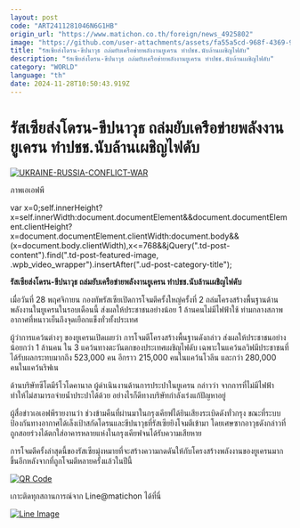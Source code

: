 ```yaml
---
layout: post
code: "ART2411281046N6G1HB"
origin_url: "https://www.matichon.co.th/foreign/news_4925802"
image: "https://github.com/user-attachments/assets/fa55a5cd-968f-4369-9f26-89c353c11b99"
title: "รัสเซียส่งโดรน-ขีปนาวุธ ถล่มยับเครือข่ายพลังงานยูเครน ทำปชช.นับล้านเผชิญไฟดับ"
description: "รัสเซียส่งโดรน-ขีปนาวุธ ถล่มยับเครือข่ายพลังงานยูเครน ทำปชช.นับล้านเผชิญไฟดับ"
category: "WORLD"
language: "th"
date: 2024-11-28T10:50:43.919Z
---
```


# รัสเซียส่งโดรน-ขีปนาวุธ ถล่มยับเครือข่ายพลังงานยูเครน ทำปชช.นับล้านเผชิญไฟดับ

[![](https://www.matichon.co.th/wp-content/uploads/2024/11/AFP__20241128__36ND7AC__v1__HighRes__UkraineRussiaConflictWar.jpg "UKRAINE-RUSSIA-CONFLICT-WAR")](https://www.matichon.co.th/wp-content/uploads/2024/11/AFP__20241128__36ND7AC__v1__HighRes__UkraineRussiaConflictWar.jpg)

ภาพเอเอฟพี

var x=0;self.innerHeight?x=self.innerWidth:document.documentElement&&document.documentElement.clientHeight?x=document.documentElement.clientWidth:document.body&&(x=document.body.clientWidth),x<=768&&jQuery(".td-post-content").find(".td-post-featured-image, .wpb\_video\_wrapper").insertAfter(".ud-post-category-title");

**รัสเซียส่งโดรน-ขีปนาวุธ ถล่มยับเครือข่ายพลังงานยูเครน ทำปชช.นับล้านเผชิญไฟดับ**

เมื่อวันที่ 28 พฤศจิกายน กองทัพรัสเซียเปิดการโจมตีครั้งใหญ่ครั้งที่ 2 ถล่มโครงสร้างพื้นฐานด้านพลังงานในยูเครนในรอบเดือนนี้ ส่งผลให้ประชาชนอย่างน้อย 1 ล้านคนไม่มีไฟฟ้าใช้ ท่ามกลางสภาพอากาศที่หนาวเย็นถึงจุดเยือกแข็งทั่วทั้งประเทศ

ผู้ว่าการแคว้นต่างๆ ของยูเครนเปิดเผยว่า การโจมตีโครงสร้างพื้นฐานดังกล่าว ส่งผลให้ประชาชนอย่างน้อยกว่า 1 ล้านคน ใน 3 แคว้นทางตะวันตกของประเทศเผชิญไฟดับ เฉพาะในแคว้นลวิฟมีประชาชนที่ได้รับผลกระทบมากถึง 523,000 คน อีกราว 215,000 คนในแคว้นโวลีน และกว่า 280,000 คนในแคว้นริฟเน

ด้านบริษัทซีโตมีร์โวโดคานาล ผู้ดำเนินงานด้านการประปาในยูเครน กล่าวว่า จากการที่ไม่มีไฟฟ้า ทำให้ไม่สามารถจ่ายน้ำประปาได้ด้วย อย่างไรก็ดีทางบริษัทกำลังเร่งแก้ปัญหาอยู่

ผู้สื่อข่าวเอเอฟพีรายงานว่า ช่วงข้ามคืนที่ผ่านมาในกรุงเคียฟได้ยินเสียงระเบิดดังทั่วกรุง ขณะที่ระบบป้องกันทางอากาศได้เล็งเป้าสกัดโดรนและขีปนาวุธที่รัสเซียยิงโจมตีเข้ามา โดยเศษซากอาวุธดังกล่าวที่ถูกสอยร่วงได้ตกใส่อาคารหลายแห่งในกรุงเคียฟจนได้รับความเสียหาย

การโจมตีครั้งล่าสุดนี้ของรัสเซียมุ่งหมายที่จะสร้างความกดดันให้กับโครงสร้างพลังงานของยูเครนมากขึ้นอีกหลังจากที่ถูกโจมตีหลายครั้งแล้วในปีนี้

[![QR Code](https://www.matichon.co.th/wp-content/uploads/2023/07/wob1371z.jpg)](https://lin.ee/ht0nDxX)

เกาะติดทุกสถานการณ์จาก Line@matichon ได้ที่นี่

[![Line Image](https://www.matichon.co.th/wp-content/uploads/2023/07/th.png)](https://lin.ee/ht0nDxX)